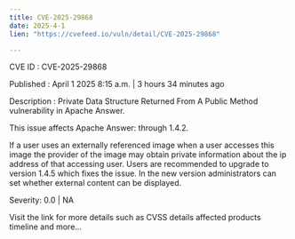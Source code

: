 ```yaml
---
title: CVE-2025-29868
date: 2025-4-1
lien: "https://cvefeed.io/vuln/detail/CVE-2025-29868"

---
```


CVE ID : CVE-2025-29868
 
Published :  April 1
2025
8:15 a.m. | 3 hours
34 minutes ago
 
Description : Private Data Structure Returned From A Public Method vulnerability in Apache Answer.

This issue affects Apache Answer: through 1.4.2.

If a user uses an externally referenced image
when a user accesses this image
the provider of the image may obtain private information about the ip address of that accessing user.
Users are recommended to upgrade to version 1.4.5
which fixes the issue. In the new version
administrators can set whether external content can be displayed.
 
Severity: 0.0 | NA
 
Visit the link for more details
such as CVSS details
affected products
timeline
and more...
